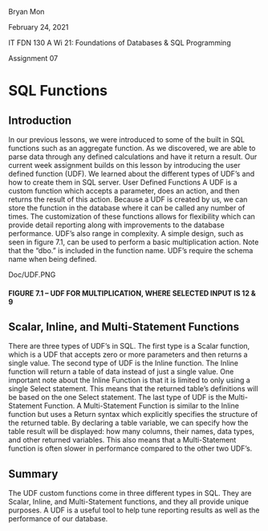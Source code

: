 Bryan Mon

February 24, 2021 

IT FDN 130 A Wi 21: Foundations of Databases & SQL Programming

Assignment 07 

# SQL Functions
## Introduction
In our previous lessons, we were introduced to some of the built in SQL functions such as an aggregate function. As we discovered, we are able to parse data through any defined calculations and have it return a result. Our current week assignment builds on this lesson by introducing the user defined function (UDF).  We learned about the different types of UDF’s and how to create them in SQL server.
User Defined Functions
A UDF is a custom function which accepts a parameter, does an action, and then returns the result of this action. Because a UDF is created by us, we can store the function in the database where it can be called any number of times. The customization of these functions allows for flexibility which can provide detail reporting along with improvements to the database performance. UDF’s also range in complexity. A simple design, such as seen in figure 7.1, can be used to perform a basic multiplication action. Note that the “dbo.” is included in the function name. UDF’s require the schema name when being defined. 


Doc/UDF.PNG
#### FIGURE 7.1 – UDF FOR MULTIPLICATION, WHERE SELECTED INPUT IS 12 & 9



## Scalar, Inline, and Multi-Statement Functions
There are three types of UDF’s in SQL. The first type is a Scalar function, which is a UDF that accepts zero or more parameters and then returns a single value. 
The second type of UDF is the Inline function. The Inline function will return a table of data instead of just a single value. One important note about the Inline Function is that it is limited to only using a single Select statement. This means that the returned table’s definitions will be based on the one Select statement. 
The last type of UDF is the Multi-Statement Function. A Multi-Statement Function is similar to the Inline function but uses a Return syntax which explicitly specifies the structure of the returned table. By declaring a table variable, we can specify how the table result will be displayed: how many columns, their names, data types, and other returned variables. This also means that a Multi-Statement function is often slower in performance compared to the other two UDF’s.

## Summary
The UDF custom functions come in three different types in SQL. They are Scalar, Inline, and Multi-Statement functions, and they all provide unique purposes. A UDF is a useful tool to help tune reporting results as well as the performance of our database.  



	
